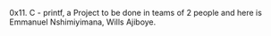 0x11. C - printf, a Project to be done in teams of 2 people and here is Emmanuel Nshimiyimana, Wills Ajiboye.
